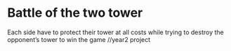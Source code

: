 # Battle of the two tower
Each side have to protect their tower at all costs while trying to destroy the opponent’s tower to win the game
//year2 project

